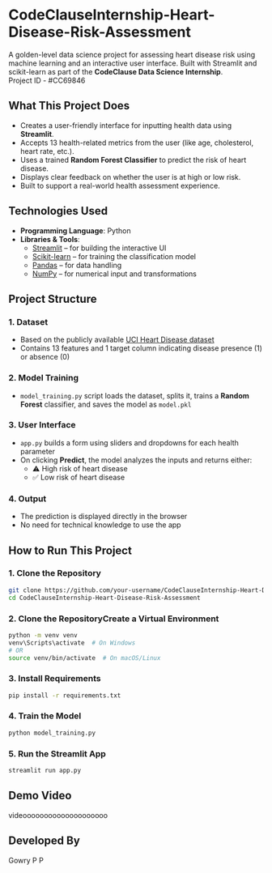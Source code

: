 # CodeClauseInternship-Heart-Disease-Risk-Assessment

A golden-level data science project for assessing heart disease risk using machine learning and an interactive user interface. Built with Streamlit and scikit-learn as part of the **CodeClause Data Science Internship**.  
Project ID - #CC69846

## What This Project Does

- Creates a user-friendly interface for inputting health data using **Streamlit**.
- Accepts 13 health-related metrics from the user (like age, cholesterol, heart rate, etc.).
- Uses a trained **Random Forest Classifier** to predict the risk of heart disease.
- Displays clear feedback on whether the user is at high or low risk.
- Built to support a real-world health assessment experience.

## Technologies Used

- **Programming Language**: Python  
- **Libraries & Tools**:
  - [Streamlit](https://streamlit.io/) – for building the interactive UI
  - [Scikit-learn](https://scikit-learn.org/) – for training the classification model
  - [Pandas](https://pandas.pydata.org/) – for data handling
  - [NumPy](https://numpy.org/) – for numerical input and transformations

## Project Structure

### 1. Dataset
- Based on the publicly available [UCI Heart Disease dataset](https://archive.ics.uci.edu/ml/datasets/Heart+Disease)
- Contains 13 features and 1 target column indicating disease presence (1) or absence (0)

### 2. Model Training
- `model_training.py` script loads the dataset, splits it, trains a **Random Forest** classifier, and saves the model as `model.pkl`

### 3. User Interface
- `app.py` builds a form using sliders and dropdowns for each health parameter
- On clicking **Predict**, the model analyzes the inputs and returns either:
  - ⚠️ High risk of heart disease
  - ✅ Low risk of heart disease

### 4. Output
- The prediction is displayed directly in the browser
- No need for technical knowledge to use the app

## How to Run This Project

### 1. Clone the Repository
```bash
git clone https://github.com/your-username/CodeClauseInternship-Heart-Disease-Risk-Assessment-4-.git
cd CodeClauseInternship-Heart-Disease-Risk-Assessment
```
### 2. Clone the RepositoryCreate a Virtual Environment
```bash
python -m venv venv
venv\Scripts\activate  # On Windows
# OR
source venv/bin/activate  # On macOS/Linux
```
### 3. Install Requirements
```bash
pip install -r requirements.txt
```
### 4. Train the Model
```bash
python model_training.py
```
### 5. Run the Streamlit App
```bash
streamlit run app.py
```

## Demo Video
videoooooooooooooooooooo

## Developed By  
Gowry P P
